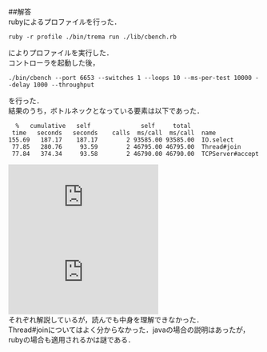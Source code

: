 ##解答  
rubyによるプロファイルを行った．  
```
ruby -r profile ./bin/trema run ./lib/cbench.rb 
```
によりプロファイルを実行した．  
コントローラを起動した後，
```
./bin/cbench --port 6653 --switches 1 --loops 10 --ms-per-test 10000 --delay 1000 --throughput 
```
を行った．  
結果のうち，ボトルネックとなっている要素は以下であった．  
```
  %   cumulative   self              self     total  
 time   seconds   seconds    calls  ms/call  ms/call  name  
155.69   187.17    187.17        2 93585.00 93585.00  IO.select  
 77.85   280.76     93.59        2 46795.00 46795.00  Thread#join  
 77.84   374.34     93.58        2 46790.00 46790.00  TCPServer#accept  
```
![IO.selectについて](http://www.geekpage.jp/programming/ruby-network/select-0.php)  
![TCPServer#acceptについて](https://docs.ruby-lang.org/ja/latest/class/TCPServer.html)  
それぞれ解説しているが，読んでも中身を理解できなかった．  
Thread#joinについてはよく分からなかった．javaの場合の説明はあったが，rubyの場合も適用されるかは謎である．  
